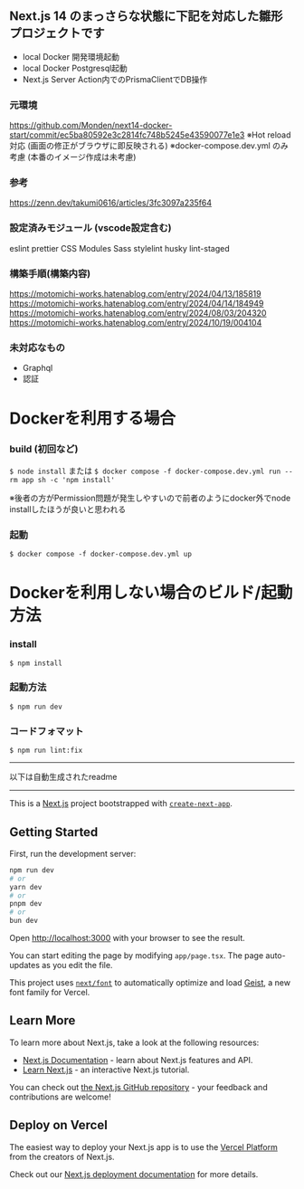 ## Next.js 14 のまっさらな状態に下記を対応した雛形プロジェクトです

- local Docker  開発環境起動
- local Docker  Postgresql起動
- Next.js Server Action内でのPrismaClientでDB操作

### 元環境
https://github.com/Monden/next14-docker-start/commit/ec5ba80592e3c2814fc748b5245e43590077e1e3
※Hot reload対応 (画面の修正がブラウザに即反映される)
※docker-compose.dev.yml のみ考慮 (本番のイメージ作成は未考慮)

### 参考
https://zenn.dev/takumi0616/articles/3fc3097a235f64


### 設定済みモジュール (vscode設定含む)
eslint
prettier
CSS Modules
Sass
stylelint
husky
lint-staged

### 構築手順(構築内容)
https://motomichi-works.hatenablog.com/entry/2024/04/13/185819
https://motomichi-works.hatenablog.com/entry/2024/04/14/184949
https://motomichi-works.hatenablog.com/entry/2024/08/03/204320
https://motomichi-works.hatenablog.com/entry/2024/10/19/004104

### 未対応なもの
- Graphql
- 認証

# Dockerを利用する場合

### build (初回など)
` $ node install `
または
` $ docker compose -f docker-compose.dev.yml run --rm app sh -c 'npm install' `

※後者の方がPermission問題が発生しやすいので前者のようにdocker外でnode installしたほうが良いと思われる

### 起動
` $ docker compose -f docker-compose.dev.yml up `


# Dockerを利用しない場合のビルド/起動方法
### install
` $ npm install `

### 起動方法
` $ npm run dev `

### コードフォマット
` $ npm run lint:fix `


-----------------

以下は自動生成されたreadme





--------------


This is a [Next.js](https://nextjs.org) project bootstrapped with [`create-next-app`](https://nextjs.org/docs/app/api-reference/cli/create-next-app).

## Getting Started

First, run the development server:

```bash
npm run dev
# or
yarn dev
# or
pnpm dev
# or
bun dev
```

Open [http://localhost:3000](http://localhost:3000) with your browser to see the result.

You can start editing the page by modifying `app/page.tsx`. The page auto-updates as you edit the file.

This project uses [`next/font`](https://nextjs.org/docs/app/building-your-application/optimizing/fonts) to automatically optimize and load [Geist](https://vercel.com/font), a new font family for Vercel.

## Learn More

To learn more about Next.js, take a look at the following resources:

- [Next.js Documentation](https://nextjs.org/docs) - learn about Next.js features and API.
- [Learn Next.js](https://nextjs.org/learn) - an interactive Next.js tutorial.

You can check out [the Next.js GitHub repository](https://github.com/vercel/next.js) - your feedback and contributions are welcome!

## Deploy on Vercel

The easiest way to deploy your Next.js app is to use the [Vercel Platform](https://vercel.com/new?utm_medium=default-template&filter=next.js&utm_source=create-next-app&utm_campaign=create-next-app-readme) from the creators of Next.js.

Check out our [Next.js deployment documentation](https://nextjs.org/docs/app/building-your-application/deploying) for more details.
